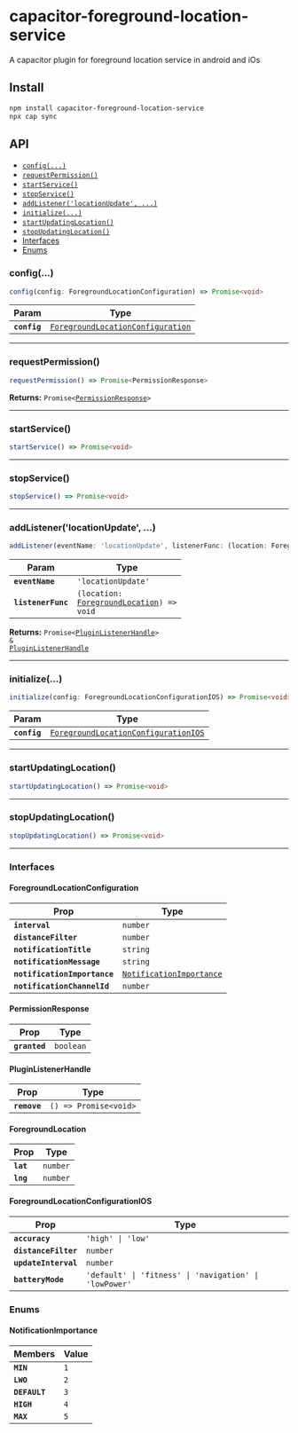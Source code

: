 # capacitor-foreground-location-service

A capacitor plugin for foreground location service in android and iOs

## Install

```bash
npm install capacitor-foreground-location-service
npx cap sync
```

## API

<docgen-index>

* [`config(...)`](#config)
* [`requestPermission()`](#requestpermission)
* [`startService()`](#startservice)
* [`stopService()`](#stopservice)
* [`addListener('locationUpdate', ...)`](#addlistenerlocationupdate-)
* [`initialize(...)`](#initialize)
* [`startUpdatingLocation()`](#startupdatinglocation)
* [`stopUpdatingLocation()`](#stopupdatinglocation)
* [Interfaces](#interfaces)
* [Enums](#enums)

</docgen-index>

<docgen-api>
<!--Update the source file JSDoc comments and rerun docgen to update the docs below-->

### config(...)

```typescript
config(config: ForegroundLocationConfiguration) => Promise<void>
```

| Param        | Type                                                                                        |
| ------------ | ------------------------------------------------------------------------------------------- |
| **`config`** | <code><a href="#foregroundlocationconfiguration">ForegroundLocationConfiguration</a></code> |

--------------------


### requestPermission()

```typescript
requestPermission() => Promise<PermissionResponse>
```

**Returns:** <code>Promise&lt;<a href="#permissionresponse">PermissionResponse</a>&gt;</code>

--------------------


### startService()

```typescript
startService() => Promise<void>
```

--------------------


### stopService()

```typescript
stopService() => Promise<void>
```

--------------------


### addListener('locationUpdate', ...)

```typescript
addListener(eventName: 'locationUpdate', listenerFunc: (location: ForegroundLocation) => void) => Promise<PluginListenerHandle> & PluginListenerHandle
```

| Param              | Type                                                                                     |
| ------------------ | ---------------------------------------------------------------------------------------- |
| **`eventName`**    | <code>'locationUpdate'</code>                                                            |
| **`listenerFunc`** | <code>(location: <a href="#foregroundlocation">ForegroundLocation</a>) =&gt; void</code> |

**Returns:** <code>Promise&lt;<a href="#pluginlistenerhandle">PluginListenerHandle</a>&gt; & <a href="#pluginlistenerhandle">PluginListenerHandle</a></code>

--------------------


### initialize(...)

```typescript
initialize(config: ForegroundLocationConfigurationIOS) => Promise<void>
```

| Param        | Type                                                                                              |
| ------------ | ------------------------------------------------------------------------------------------------- |
| **`config`** | <code><a href="#foregroundlocationconfigurationios">ForegroundLocationConfigurationIOS</a></code> |

--------------------


### startUpdatingLocation()

```typescript
startUpdatingLocation() => Promise<void>
```

--------------------


### stopUpdatingLocation()

```typescript
stopUpdatingLocation() => Promise<void>
```

--------------------


### Interfaces


#### ForegroundLocationConfiguration

| Prop                         | Type                                                                      |
| ---------------------------- | ------------------------------------------------------------------------- |
| **`interval`**               | <code>number</code>                                                       |
| **`distanceFilter`**         | <code>number</code>                                                       |
| **`notificationTitle`**      | <code>string</code>                                                       |
| **`notificationMessage`**    | <code>string</code>                                                       |
| **`notificationImportance`** | <code><a href="#notificationimportance">NotificationImportance</a></code> |
| **`notificationChannelId`**  | <code>number</code>                                                       |


#### PermissionResponse

| Prop          | Type                 |
| ------------- | -------------------- |
| **`granted`** | <code>boolean</code> |


#### PluginListenerHandle

| Prop         | Type                                      |
| ------------ | ----------------------------------------- |
| **`remove`** | <code>() =&gt; Promise&lt;void&gt;</code> |


#### ForegroundLocation

| Prop      | Type                |
| --------- | ------------------- |
| **`lat`** | <code>number</code> |
| **`lng`** | <code>number</code> |


#### ForegroundLocationConfigurationIOS

| Prop                 | Type                                                              |
| -------------------- | ----------------------------------------------------------------- |
| **`accuracy`**       | <code>'high' \| 'low'</code>                                      |
| **`distanceFilter`** | <code>number</code>                                               |
| **`updateInterval`** | <code>number</code>                                               |
| **`batteryMode`**    | <code>'default' \| 'fitness' \| 'navigation' \| 'lowPower'</code> |


### Enums


#### NotificationImportance

| Members       | Value          |
| ------------- | -------------- |
| **`MIN`**     | <code>1</code> |
| **`LWO`**     | <code>2</code> |
| **`DEFAULT`** | <code>3</code> |
| **`HIGH`**    | <code>4</code> |
| **`MAX`**     | <code>5</code> |

</docgen-api>
